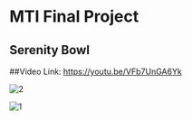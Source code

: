 # MTI Final Project
## Serenity Bowl
##Video Link: https://youtu.be/VFb7UnGA6Yk

![2](https://github.com/UraLLiceYi/MTI/assets/126217914/301e0515-3ffd-4bea-ae2e-0b98fbc05a7e)

![1](https://github.com/UraLLiceYi/MTI/assets/126217914/f59afe5e-f66a-44aa-ad76-204a0c2db271)
